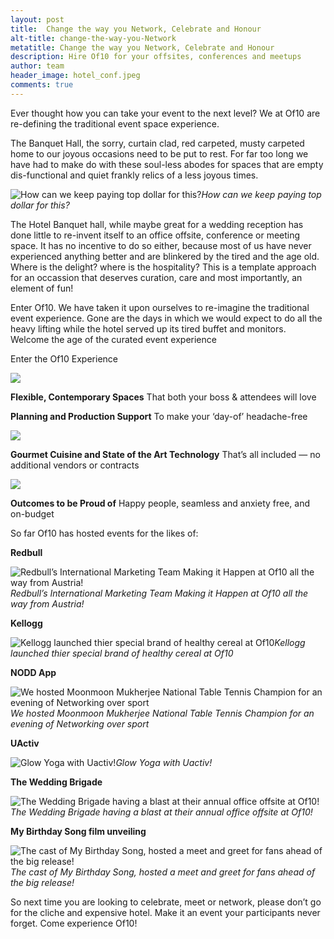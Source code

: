 ```yaml
---
layout: post
title:  Change the way you Network, Celebrate and Honour
alt-title: change-the-way-you-Network
metatitle: Change the way you Network, Celebrate and Honour
description: Hire Of10 for your offsites, conferences and meetups
author: team
header_image: hotel_conf.jpeg
comments: true
---
```


Ever thought how you can take your event to the next level? We at Of10 are re-defining the traditional event space experience.

The Banquet Hall, the sorry, curtain clad, red carpeted, musty carpeted home to our joyous occasions need to be put to rest. For far too long we have had to make do with these soul-less abodes for spaces that are empty dis-functional and quiet frankly relics of a less joyous times.

![How can we keep paying top dollar for this?](https://cdn-images-1.medium.com/max/9216/1*Nc9D3FcrE0kYW5YL6GDSJg.jpeg)*How can we keep paying top dollar for this?*

The Hotel Banquet hall, while maybe great for a wedding reception has done little to re-invent itself to an office offsite, conference or meeting space. It has no incentive to do so either, because most of us have never experienced anything better and are blinkered by the tired and the age old. Where is the delight? where is the hospitality? This is a template approach for an occassion that deserves curation, care and most importantly, an element of fun!

Enter Of10. We have taken it upon ourselves to re-imagine the traditional event experience. Gone are the days in which we would expect to do all the heavy lifting while the hotel served up its tired buffet and monitors. Welcome the age of the curated event experience

Enter the Of10 Experience

![](https://cdn-images-1.medium.com/max/2000/1*vqBPMTc4zREx5BhLAqEdIQ.jpeg)

**Flexible, Contemporary Spaces** That both your boss & attendees will love

**Planning and Production Support** To make your ‘day-of’ headache-free

![](https://cdn-images-1.medium.com/max/2000/0*_It6h15COK5L3nvJ.gif)

**Gourmet Cuisine and State of the Art Technology** That’s all included — no additional vendors or contracts

![](https://cdn-images-1.medium.com/max/2000/0*htUHdjYtAW079D2G.gif)

**Outcomes to be Proud of** Happy people, seamless and anxiety free, and on-budget

So far Of10 has hosted events for the likes of:

**Redbull**

![Redbull’s International Marketing Team Making it Happen at Of10 all the way from Austria!](https://cdn-images-1.medium.com/max/2000/1*nu82PKxjDrmQ-jtnMeZeSQ.jpeg)*Redbull’s International Marketing Team Making it Happen at Of10 all the way from Austria!*

**Kellogg**

![Kellogg launched thier special brand of healthy cereal at Of10](https://cdn-images-1.medium.com/max/2000/1*8gZ2ssPcbi4Mh0fBs5zKUw.jpeg)*Kellogg launched thier special brand of healthy cereal at Of10*

**NODD App**

![We hosted Moonmoon Mukherjee National Table Tennis Champion for an evening of Networking over sport](https://cdn-images-1.medium.com/max/2000/1*wEGFGqZ4Y8rS_6MfZqVVow.jpeg)*We hosted Moonmoon Mukherjee National Table Tennis Champion for an evening of Networking over sport*

**UActiv**

![Glow Yoga with Uactiv!](https://cdn-images-1.medium.com/max/2000/1*zxomkGJ-Fuof-9sxlTrv-w.jpeg)*Glow Yoga with Uactiv!*

**The Wedding Brigade**

![The Wedding Brigade having a blast at their annual office offsite at Of10! ](https://cdn-images-1.medium.com/max/2000/1*MFwL8h9JUh5DjPKUMe5QLg.jpeg)*The Wedding Brigade having a blast at their annual office offsite at Of10!*

**My Birthday Song film unveiling**

![The cast of My Birthday Song, hosted a meet and greet for fans ahead of the big release!](https://cdn-images-1.medium.com/max/2000/1*2wRpwt_A60DXCqdzQMvC-Q.jpeg)*The cast of My Birthday Song, hosted a meet and greet for fans ahead of the big release!*

So next time you are looking to celebrate, meet or network, please don’t go for the cliche and expensive hotel. Make it an event your participants never forget. Come experience Of10!
